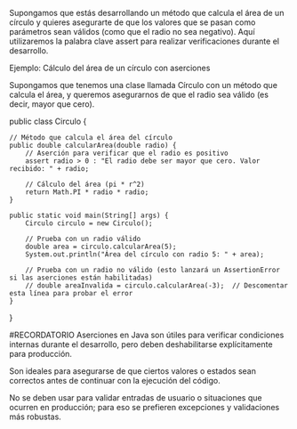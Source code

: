 Supongamos que estás desarrollando un método que calcula el área de un círculo y quieres asegurarte de que los valores que se pasan como parámetros sean válidos
(como que el radio no sea negativo). 
Aquí utilizaremos la palabra clave assert para realizar verificaciones durante el desarrollo.

Ejemplo: Cálculo del área de un círculo con aserciones

Supongamos que tenemos una clase llamada Círculo con un método que calcula el área, y queremos asegurarnos de que el radio sea válido (es decir, mayor que cero).

public class Circulo {

    // Método que calcula el área del círculo
    public double calcularArea(double radio) {
        // Aserción para verificar que el radio es positivo
        assert radio > 0 : "El radio debe ser mayor que cero. Valor recibido: " + radio;
        
        // Cálculo del área (pi * r^2)
        return Math.PI * radio * radio;
    }

    public static void main(String[] args) {
        Circulo circulo = new Circulo();
        
        // Prueba con un radio válido
        double area = circulo.calcularArea(5);
        System.out.println("Área del círculo con radio 5: " + area);

        // Prueba con un radio no válido (esto lanzará un AssertionError si las aserciones están habilitadas)
        // double areaInvalida = circulo.calcularArea(-3);  // Descomentar esta línea para probar el error
    }
}


#RECORDATORIO 
Aserciones en Java son útiles para verificar condiciones internas durante el desarrollo, pero deben deshabilitarse explícitamente para producción. 

Son ideales para asegurarse de que ciertos valores o estados sean correctos antes de continuar con la ejecución del código.

No se deben usar para validar entradas de usuario o situaciones que ocurren en producción; para eso se prefieren excepciones y validaciones más robustas.
